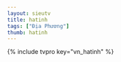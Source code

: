 ```yaml
---
layout: sieutv
title: hatinh
tags: ["Địa Phương"]
thumb: hatinh
---
```

{% include tvpro key="vn_hatinh" %}